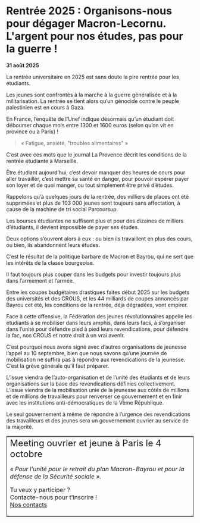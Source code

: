 # Rentrée 2025 : Organisons-nous pour dégager Macron-Lecornu.<br> L'argent pour nos études, pas pour la guerre !

**31 août 2025**  

La rentrée universitaire en 2025 est sans doute la pire rentrée pour les étudiants.  

Les jeunes sont confrontés à la marche à la guerre généralisée et à la militarisation. La rentrée se tient alors qu’un génocide contre le peuple palestinien est en cours à Gaza.

En France, l’enquête de l’Unef indique désormais qu’un étudiant doit débourser chaque mois entre 1300 et 1600 euros (selon qu’on vit en province ou à Paris) ! 

> « Fatigue, anxiété, "troubles alimentaires" »  

C’est avec ces mots que le journal La Provence décrit les conditions de la rentrée étudiante à Marseille.

Être étudiant aujourd’hui, c’est devoir manquer des heures de cours pour aller travailler, c’est mettre sa santé en danger, pour pouvoir espérer payer son loyer et de quoi manger, ou tout simplement être privé d’études.

Rappelons qu’à quelques jours de la rentrée, des milliers de places ont été supprimées et plus de 103 000 jeunes sont toujours sans affectation, à cause de la machine de tri social Parcoursup.

Les bourses étudiantes ne suffisent plus et pour des dizaines de milliers d’étudiants, il devient impossible de payer ses études. 

Deux options s’ouvrent alors à eux : ou bien ils travaillent en plus des cours, ou bien, ils abandonnent leurs études.

C’est le résultat de la politique barbare de Macron et Bayrou, qui ne sert que les intérêts de la classe bourgeoise. 

Il faut toujours plus couper dans les budgets pour investir toujours plus dans l’armement et l’armée. 

Entre les coupes budgétaires drastiques faites début 2025 sur les budgets des universités et des CROUS, et les 44 milliards de coupes annoncés par Bayrou cet été, les conditions de la rentrée, déjà dégradées, vont empirer.

Face à cette offensive, la Fédération des jeunes révolutionnaires appelle les étudiants à se mobiliser dans leurs amphis, dans leurs facs, à s’organiser dans l’unité pour défendre pied à pied leurs revendications, pour défendre la fac, nos CROUS et notre droit à un vrai avenir.

C’est pourquoi nous avons signé avec d’autres organisations de jeunesse l’appel au 10 septembre, bien que nous savons qu’une journée de mobilisation ne suffira pas à répondre aux revendications de la jeunesse. C’est la grève générale qu’il faut préparer.

L’issue viendra de l’auto-organisation et de l’unité des étudiants et de leurs organisations sur la base des revendications définies collectivement. L’issue viendra de la mobilisation unie de la jeunesse aux côtés de millions et de millions de travailleurs pour renverser ce gouvernement et en finir avec les institutions anti-démocratiques de la Vème République.

Le seul gouvernement à même de répondre à l’urgence des revendications des travailleurs et des jeunes sera un gouvernement ouvrier au service de la majorité.

<table style="border: 2px solid gray">
<tr>
<td>
<span style="padding-bottom: .3em;
    font-size: 1.5em;">Meeting ouvrier et jeune à Paris le 4 octobre</span>  

<i>« Pour l'unité pour le retrait du plan Macron-Bayrou et pour la défense de la Sécurité sociale ».</i>  

Tu veux y participer ?  
Contacte-nous pour t’inscrire !  
<a href="https://linkin.bio/fjr_national">Nos contacts</a> 
</td>
</tr>
</table>
